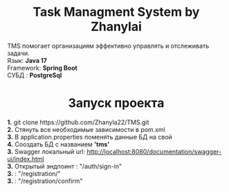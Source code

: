 <h1 align="center">Task Managment System by Zhanylai </h1>
<h> TMS помогает организациям эффективно управлять и отслеживать задачи.</h> <br>
<h> Язык: <b>Java 17</b></h> <br>
<h> Framework: <b>Spring Boot</b></h> <br>
<h> СУБД : <b>PostgreSql</b></h> <br>
<h1 align="center">Запуск проекта</h1>
<h> <b>1.</b> git clone https://github.com/Zhanyla22/TMS.git </h> <br>
<h> <b>2.</b> Стянуть все необходимые зависимости в pom.xml</h> <br>
<h> <b>3.</b> В application.properties поменять данные БД на свой</h> <br>
<h> <b>4.</b> Сооздать БД с названием  <b>'tms'</b></h> <br>
<h> <b>3.</b> Swagger локальный url: <a href="http://localhost:8080/documentation/swagger-ui/index.html"> http://localhost:8080/documentation/swagger-ui/index.html </a> </h> <br>
<h> <b>3.</b> Открытый эндпоинт : "/auth/sign-in" </h> <br>
<h> <b>3.</b>                   : "/registration/" </h> <br>
<h> <b>3.</b>                   : "/registration/confirm" </h> <br>

